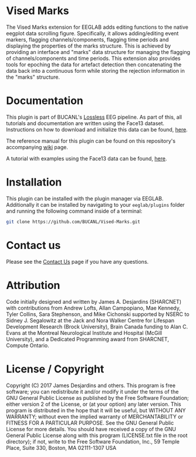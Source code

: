 # Vised Marks
The Vised Marks extension for EEGLAB adds editing functions to the native eegplot 
data scrolling figure. Specifically, it allows adding/editing event markers, flagging 
channels/components, flagging time periods and displaying the 
properties of the marks structure. This is achieved by providing an interface and "marks" 
data structure for managing the flagging of channels/components and time periods.
This extension also provides tools for epoching the data for artefact 
detection then concatenating the data back into a continuous form while storing the 
rejection information in the "marks" structure.

# Documentation
This plugin is part of BUCANL's [Lossless](https://github.com/BUCANL/BIDS-Lossless-EEG) EEG pipeline. As part of this, all tutorials and documentation are written using the Face13 dataset. Instructions on how to download and initialize this data can be found, [here](https://github.com/BUCANL/BIDS-Init-Face13-EEGLAB).

The reference manual for this plugin can be found on this repository's accompanying [wiki](https://github.com/BUCANL/Vised-Marks/wiki) page.

A tutorial with examples using the Face13 data can be found, [here](https://bucanl.github.io/SDC-VISED-MARKS/).

# Installation
This plugin can be installed with the plugin manager via EEGLAB. Additionally it can be installed by navigating to your `eeglab/plugins` folder and running the following command inside of a terminal:

```bash
git clone https://github.com/BUCANL/Vised-Marks.git
```

# Contact us
Please see the [Contact Us](https://github.com/BUCANL/Vised-Marks/wiki/Contact-Us) page if you have any questions.

# Attribution
Code initially designed and written by James A. Desjardins (SHARCNET) with contributions
from Andrew Lofts, Allan Campopiano, Mae Kennedy, Tyler Collins, Sara Stephenson, and Mike Cichonski supported by 
NSERC to Sidney J. Segalowitz at the Jack and Nora Walker Centre for Lifespan Development 
Research (Brock University), Brain Canada funding to Alan C. Evans at the Montreal 
Neurological Institute and Hospital (McGill University), and a Dedicated Programming 
award from SHARCNET, Compute Ontario.

# License / Copyright
Copyright (C) 2017 James Desjardins and others. This program is free software; you can redistribute it and/or modify it under the terms of the GNU General Public License as published by the Free Software Foundation; either version 2 of the License, or (at your option) any later version. This program is distributed in the hope that it will be useful, but WITHOUT ANY WARRANTY; without even the implied warranty of MERCHANTABILITY or FITNESS FOR A PARTICULAR PURPOSE. See the GNU General Public License for more details. You should have received a copy of the GNU General Public License along with this program (LICENSE.txt file in the root directory); if not, write to the Free Software Foundation, Inc., 59 Temple Place, Suite 330, Boston, MA 02111-1307 USA
